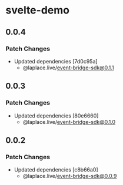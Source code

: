 # svelte-demo

## 0.0.4

### Patch Changes

- Updated dependencies [7d0c95a]
  - @laplace.live/event-bridge-sdk@0.1.1

## 0.0.3

### Patch Changes

- Updated dependencies [80e6660]
  - @laplace.live/event-bridge-sdk@0.1.0

## 0.0.2

### Patch Changes

- Updated dependencies [c8b66a0]
  - @laplace.live/event-bridge-sdk@0.0.9
